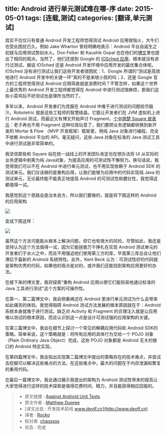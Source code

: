 
title: Android 进行单元测试难在哪-序
date: 2015-05-01
tags: [连载,测试]
categories: [翻译,单元测试]
---

其实不仅仅只有普通 Android 开发工程师觉得测试 Android 应用很恼火，大牛们也受此困扰已久。例如 Jake Wharton 曾经明确地表示：Android 平台自诞生之初就与应用测试势如水火。Don Felker 和 Kaushik Gopal 也在他们的[博文](http://fragmentedpodcast.com/episodes/1/)里也提出了相同的观点。当然了，他们还提到 Google 的 [IOSched 应用](https://github.com/google/iosched)，根本就没有进行过测试，据说 IOSched 还是 Android 开发环境中应用开发的最优集合体呢。<!--more--> IOSched 没有进行测试让我们这些开发者很困扰：1、Google 所谓的“测试是高效地进行 Android 开发中的关键一环”真的不是来唬小孩的吗；2、还是 Google 官方的工程师觉得测试 Android 应用简直就是浪费时间？不管怎样，如果这个世界上最优秀的 Android 开发工程师都觉得在 Android 中进行测试很麻烦，那我们这些小菜鸡玩不好测试也是理所当然的了。

多年以来，Android 开发者们为克服在 Android 中难于进行测试的问题绞尽脑汁。Roboletric 就是这些工程师的智慧结晶，它能让开发者们在 JVM 虚拟机上进行 Android 测试。而最近又有博文开始声讨 Fragment，[个中翘楚 Square 就表示](https://corner.squareup.com/2014/10/advocating-against-android-fragments.html)：老子再也不用 Fragment 这种垃圾玩意了，我们要把业务逻辑都转换到新开发的 Mortar & Flow （MVP 开发框架）框架里，用纯 Java 对象进行编程，完全不依赖 Android 平台的 API。毫无疑问，这些 Java 对象在标准的 Java 测试工具中进行测试是非常简单的。

我坚信那些和 Square 站在统一战线上的开发团队肯定也在想办法将 UI 从实际的业务逻辑中剥离为纯 Java对象，为提高应用的可测试性不懈努力。换句话说，我觉得我们可以不在 Android 中进行单元测试，也不用实现依赖于 Android SDK 的测试单元。我们应该做的是重构应用，让我们能够为应用中的代码实现纯 Java 的测试单元，无论最终能不能真正地提高 Android 的可测试性和健壮性，我觉得这都值得一试。

我感觉到这个思路会是治本良方，所以我们要做的，就是将下图这样的 Android 的应用架构

![](http://img.my.csdn.net/uploads/201504/26/1430014189_2164.png)

变成下图这样：

![](http://img.my.csdn.net/uploads/201504/26/1430014189_8490.png)

虽然这个方法可能能从根本上解决问题，但它也有很大的风险，尽管如此，我还是坚持认为这个方法值得一试，因为它能拯救万千挣扎在实现 Android 测试单元的开发者们于水火之中，而且不用强迫他们使用第三方的库，毕竟第三库总会让他们滞后于最新的 Android 系统特性。此外，Kent Beck 认为：可测试性好的代码就是架构优秀的代码，如果他的观点是对的，或许我们还能找到架构应用更好的办法。

在接下来的博文里，我将探索“重构 Android 应用以使它们能轻易地通过标准的 Java 工具进行测试”这个方案的可操作性。

在第一、第二篇博文中，我会侧重阐述在 Android 里进行单元测试为什么会带来如此痛苦的体验。我觉得阻碍 Android 测试方法发展的根本原因就在于：Android 系统本身就难于进行测试。缺乏对 Activity 和 Fragment 的合理注入就是让应用难以测试的根本原因，而且认识到这一点是设计可测试强的应用架构的关键。

在第三篇博文中，我会在细节上探讨一个常见的解耦应用代码和 Android SDK的策略。简单来说，这个策略就是：将所有应用的具体行为交给一个 POJO 对象（Plain Ordinary Java Object）完成，这些 POJO 对象都是 Android 无关的接口的 Android 特定实现。

在第四篇博文中，我会指出实现第二篇博文中提出的策略存在的技术难点，并尝试去挖掘可以解决这些难点的方法。在这些难点中，最大的问题在于内存泄漏和繁复的重用代码。

在最后一篇博文中，我会通过展示我提出的架构为 Android 测试性带来的提高让大家觉得进行这样的技术探索是值得花费时间、精力，并且能获得相应回报的。


> * 原文链接 : [Against Android Unit Tests](http://philosophicalhacker.com/2015/04/10/against-android-unit-tests/)
> * 原文作者 : [Matthew Dupree](http://philosophicalhacker.com/)
> * [译文出自 :  开发技术前线 www.devtf.cn](http://www.devtf.cn)
> * 译者 : [Rocko](https://github.com/zhengxiaopeng) 
> * 校对者: [chaossss](https://github.com/chaossss)  
> * 状态 :  完成 